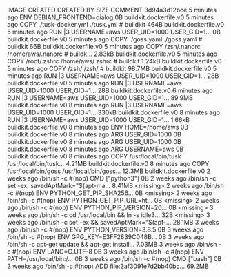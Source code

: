 IMAGE CREATED CREATED BY SIZE COMMENT
3d94a3d12bce 5 minutes ago ENV DEBIAN_FRONTEND=dialog 0B buildkit.dockerfile.v0
<missing> 5 minutes ago COPY ./tusk-docker.yml ./tusk.yml # buildkit 464B buildkit.dockerfile.v0
<missing> 5 minutes ago RUN |3 USERNAME=aws USER_UID=1000 USER_GID=1… 0B buildkit.dockerfile.v0
<missing> 5 minutes ago COPY ./goss.yaml ./goss.yaml # buildkit 66B buildkit.dockerfile.v0
<missing> 5 minutes ago COPY /zsh/.nanorc /home/aws/.nanorc # buildk… 2.83kB buildkit.dockerfile.v0
<missing> 5 minutes ago COPY /root/.zshrc /home/aws/.zshrc # buildkit 1.24kB buildkit.dockerfile.v0
<missing> 5 minutes ago COPY /zsh/ /zsh/ # buildkit 98.7MB buildkit.dockerfile.v0
<missing> 5 minutes ago RUN |3 USERNAME=aws USER_UID=1000 USER_GID=1… 28B buildkit.dockerfile.v0
<missing> 5 minutes ago RUN |3 USERNAME=aws USER_UID=1000 USER_GID=1… 28B buildkit.dockerfile.v0
<missing> 6 minutes ago RUN |3 USERNAME=aws USER_UID=1000 USER_GID=1… 89.9MB buildkit.dockerfile.v0
<missing> 8 minutes ago RUN |3 USERNAME=aws USER_UID=1000 USER_GID=1… 330kB buildkit.dockerfile.v0
<missing> 8 minutes ago RUN |3 USERNAME=aws USER_UID=1000 USER_GID=1… 1.66kB buildkit.dockerfile.v0
<missing> 8 minutes ago ENV HOME=/home/aws 0B buildkit.dockerfile.v0
<missing> 8 minutes ago ARG USER_GID=1000 0B buildkit.dockerfile.v0
<missing> 8 minutes ago ARG USER_UID=1000 0B buildkit.dockerfile.v0
<missing> 8 minutes ago ARG USERNAME=aws 0B buildkit.dockerfile.v0
<missing> 8 minutes ago COPY /usr/local/bin/tusk /usr/local/bin/tusk… 4.21MB buildkit.dockerfile.v0
<missing> 8 minutes ago COPY /usr/local/bin/goss /usr/local/bin/goss… 12.3MB buildkit.dockerfile.v0
<missing> 2 weeks ago /bin/sh -c #(nop) CMD ["python3"] 0B
<missing> 2 weeks ago /bin/sh -c set -ex; savedAptMark="$(apt-ma…   8.41MB
<missing>           2 weeks ago         /bin/sh -c #(nop)  ENV PYTHON_GET_PIP_SHA256…   0B
<missing>           2 weeks ago         /bin/sh -c #(nop)  ENV PYTHON_GET_PIP_URL=ht…   0B
<missing>           2 weeks ago         /bin/sh -c #(nop)  ENV PYTHON_PIP_VERSION=20…   0B
<missing>           3 weeks ago         /bin/sh -c cd /usr/local/bin  && ln -s idle3…   32B
<missing>           3 weeks ago         /bin/sh -c set -ex   && savedAptMark="$(apt-… 28.1MB
<missing> 3 weeks ago /bin/sh -c #(nop) ENV PYTHON_VERSION=3.8.5 0B
<missing> 3 weeks ago /bin/sh -c #(nop) ENV GPG_KEY=E3FF2839C048B… 0B
<missing> 3 weeks ago /bin/sh -c apt-get update && apt-get install… 7.03MB
<missing> 3 weeks ago /bin/sh -c #(nop) ENV LANG=C.UTF-8 0B
<missing> 3 weeks ago /bin/sh -c #(nop) ENV PATH=/usr/local/bin:/… 0B
<missing> 3 weeks ago /bin/sh -c #(nop) CMD ["bash"] 0B
<missing> 3 weeks ago /bin/sh -c #(nop) ADD file:3af3091e7d2bb40bc… 69.2MB
